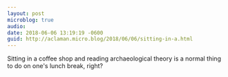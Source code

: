 ```yaml
---
layout: post
microblog: true
audio: 
date: 2018-06-06 13:19:19 -0600
guid: http://aclaman.micro.blog/2018/06/06/sitting-in-a.html
---
```

Sitting in a coffee shop and reading archaeological theory is a normal thing to do on one's lunch break, right?
